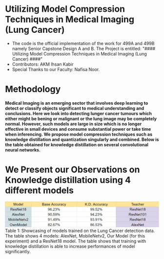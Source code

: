 # Utilizing Model Compression Techniques in Medical Imaging (Lung Cancer)

* The code is the official implementation of the work for 499A and 499B namely Senior Capstone Design A and B. The Project is entitled: "#### Utilizing Model Compression Techniques in Medical Imaging (Lung Cancer)
####"
* Contributors: AKM Ihsan Kabir
* Special Thanks to our Faculty: Nafisa Noor.

# Methodology
#### Medical Imaging is an emerging sector that involves deep learning to detect or classify objects significant to medical understanding and conclusions. Here we look into detecting lunger cancer tumours which either might be bening or malignant or the lung image may be completely normal. However, such models are large in size which is no longer effective in small devices and consume substantial power or take time when inferencing. We propose model compression techniques such as knowledge distillation and quantization singularly and combined. Below is the table obtained for knowledge distillation on several convolutional neural networks.

# We Present our Observations on Knowledge distillation using 4 different models
![Screenshot of a comment on a GitHub issue showing an image, added in the Markdown, of an Octocat smiling and raising a tentacle.](https://github.com/IhsanKabir/Lung-Cancer-Deep-Learning/blob/main/Figures/Table%20Git.jpg)
Table 1: Showcasing of models trained on the Lung Cancer detection data. The table shows 4 models: AlexNet, MobileNetv2, Our Model (for this experiment) and a ResNet18 model. The table shows that training with knowledge distillation is able to increase performances of model significantly.

